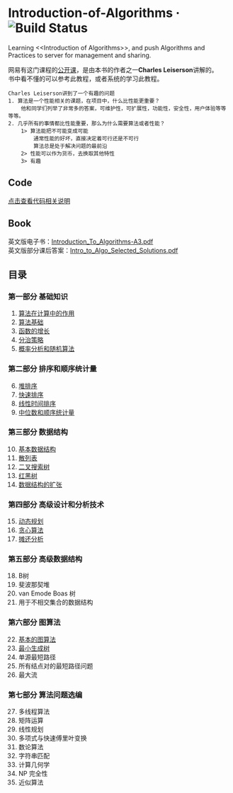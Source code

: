 # Introduction-of-Algorithms &middot;  ![Build Status](https://www.travis-ci.org/maomao9003/Introduction-of-Algorithms.svg?branch=master)
Learning &lt;&lt;Introduction of Algorithms>>, and push Algorithms and Practices to server for management and sharing.  
  
网易有这门课程的[公开课](http://open.163.com/special/opencourse/algorithms.html)，是由本书的作者之一**Charles Leiserson**讲解的。  
书中看不懂的可以参考此教程，或者系统的学习此教程。   
```
Charles Leiserson讲到了一个有趣的问题
1. 算法是一个性能相关的课题，在项目中，什么比性能更重要？
    他和同学们列举了非常多的答案，可维护性，可扩展性，功能性，安全性，用户体验等等等等。
2. 几乎所有的事情都比性能重要，那么为什么需要算法或者性能？
    1> 算法能把不可能变成可能
        通常性能的好坏，直接决定着可行还是不可行
        算法总是处于解决问题的最前沿
    2> 性能可以作为货币，去换取其他特性
    3> 有趣
```

## Code
[点击查看代码相关说明](Code/README.md)

## Book

英文版电子书：[Introduction_To_Algorithms-A3.pdf](http://ressources.unisciel.fr/algoprog/s00aaroot/aa00module1/res/%5BCormen-AL2011%5DIntroduction_To_Algorithms-A3.pdf)  
英文版部分课后答案：[Intro_to_Algo_Selected_Solutions.pdf](https://mitpress.mit.edu/sites/default/files/titles/content/Intro_to_Algo_Selected_Solutions.pdf)

## 目录
### 第一部分 基础知识
1. [算法在计算中的作用](Docs/Chapter/1.算法在计算中的作用.md)
1. [算法基础](Docs/Chapter/2.算法基础.md)
1. [函数的增长](Docs/Chapter/3.函数的增长.md)
1. [分治策略](Docs/Chapter/4.分治策略.md)
1. [概率分析和随机算法](Docs/Chapter/5.概率分析和随机算法.md)
### 第二部分 排序和顺序统计量
6. [堆排序](Docs/Chapter/6.堆排序.md)
1. [快速排序](Docs/Chapter/7.快速排序.md)
1. [线性时间排序](Docs/Chapter/8.线性时间排序.md)
1. [中位数和顺序统计量](Docs/Chapter/9.中位数和顺序统计量.md)
### 第三部分 数据结构
10. [基本数据结构](Docs/Chapter/10.基本数据结构.md)
1. [散列表](Docs/Chapter/11.散列表.md)
1. [二叉搜索树](Docs/Chapter/12.二叉搜索树.md)
1. [红黑树](Docs/Chapter/13.红黑树.md)
1. [数据结构的扩张](Docs/Chapter/14.数据结构的扩张.md)
### 第四部分 高级设计和分析技术
15. [动态规划](Docs/Chapter/15.动态规划.md)
1. [贪心算法](Docs/Chapter/16.贪心算法.md)
1. [摊还分析](Docs/Chapter/17.摊还分析.md)
### 第五部分 高级数据结构
18. B树
1. 斐波那契堆
1. van Emode Boas 树
1. 用于不相交集合的数据结构
### 第六部分 图算法
22. [基本的图算法](Docs/Chapter/22.基本的图算法.md)
1. [最小生成树](Docs/Chapter/23.最小生成树.md)
1. 单源最短路径
1. 所有结点对的最短路径问题
1. 最大流
### 第七部分 算法问题选编
27. 多线程算法
1. 矩阵运算
1. 线性规划
1. 多项式与快速傅里叶变换
1. 数论算法
1. 字符串匹配
1. 计算几何学
1. NP 完全性
1. 近似算法
